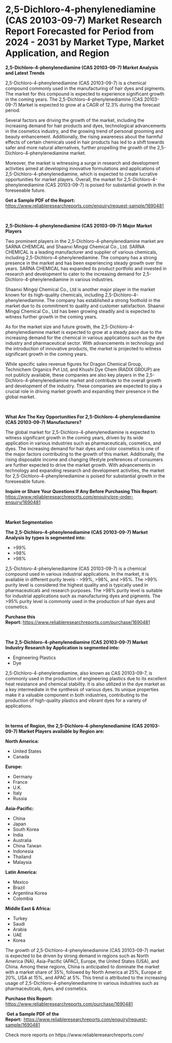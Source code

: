 <p><h1>2,5-Dichloro-4-phenylenediamine (CAS 20103-09-7) Market Research Report Forecasted for Period from 2024 -  2031 by Market Type, Market Application, and Region</h1></p><p><strong>2,5-Dichloro-4-phenylenediamine (CAS 20103-09-7) Market Analysis and Latest Trends</strong></p>
<p><p>2,5-Dichloro-4-phenylenediamine (CAS 20103-09-7) is a chemical compound commonly used in the manufacturing of hair dyes and pigments. The market for this compound is expected to experience significant growth in the coming years. The 2,5-Dichloro-4-phenylenediamine (CAS 20103-09-7) Market is expected to grow at a CAGR of 12.3% during the forecast period.</p><p>Several factors are driving the growth of the market, including the increasing demand for hair products and dyes, technological advancements in the cosmetics industry, and the growing trend of personal grooming and beauty enhancement. Additionally, the rising awareness about the harmful effects of certain chemicals used in hair products has led to a shift towards safer and more natural alternatives, further propelling the growth of the 2,5-Dichloro-4-phenylenediamine market.</p><p>Moreover, the market is witnessing a surge in research and development activities aimed at developing innovative formulations and applications of 2,5-Dichloro-4-phenylenediamine, which is expected to create lucrative opportunities for market players. Overall, the market for 2,5-Dichloro-4-phenylenediamine (CAS 20103-09-7) is poised for substantial growth in the foreseeable future.</p></p>
<p><strong>Get a Sample PDF of the Report:&nbsp;</strong> <a href="https://www.reliableresearchreports.com/enquiry/request-sample/1690481">https://www.reliableresearchreports.com/enquiry/request-sample/1690481</a></p>
<p>&nbsp;</p>
<p><strong>2,5-Dichloro-4-phenylenediamine (CAS 20103-09-7) Major Market Players</strong></p>
<p><p>Two prominent players in the 2,5-Dichloro-4-phenylenediamine market are SARNA CHEMICAL and Shaanxi Mingqi Chemical Co., Ltd. SARNA CHEMICAL is a leading manufacturer and supplier of various chemicals, including 2,5-Dichloro-4-phenylenediamine. The company has a strong presence in the market and has been experiencing steady growth over the years. SARNA CHEMICAL has expanded its product portfolio and invested in research and development to cater to the increasing demand for 2,5-Dichloro-4-phenylenediamine in various industries.</p><p>Shaanxi Mingqi Chemical Co., Ltd is another major player in the market known for its high-quality chemicals, including 2,5-Dichloro-4-phenylenediamine. The company has established a strong foothold in the market due to its commitment to quality and customer satisfaction. Shaanxi Mingqi Chemical Co., Ltd has been growing steadily and is expected to witness further growth in the coming years.</p><p>As for the market size and future growth, the 2,5-Dichloro-4-phenylenediamine market is expected to grow at a steady pace due to the increasing demand for the chemical in various applications such as the dye industry and pharmaceutical sector. With advancements in technology and the introduction of innovative products, the market is projected to witness significant growth in the coming years.</p><p>While specific sales revenue figures for Dragon Chemical Group, Technichem Organics Pvt Ltd, and Khushi Dye Chem (RADIX GROUP) are not publicly available, these companies are also key players in the 2,5-Dichloro-4-phenylenediamine market and contribute to the overall growth and development of the industry. These companies are expected to play a crucial role in driving market growth and expanding their presence in the global market.</p></p>
<p>&nbsp;</p>
<p><strong>What Are The Key Opportunities For 2,5-Dichloro-4-phenylenediamine (CAS 20103-09-7) Manufacturers?</strong></p>
<p><p>The global market for 2,5-Dichloro-4-phenylenediamine is expected to witness significant growth in the coming years, driven by its wide application in various industries such as pharmaceuticals, cosmetics, and dyes. The increasing demand for hair dyes and color cosmetics is one of the major factors contributing to the growth of this market. Additionally, the rising disposable income and changing lifestyle preferences of consumers are further expected to drive the market growth. With advancements in technology and expanding research and development activities, the market for 2,5-Dichloro-4-phenylenediamine is poised for substantial growth in the foreseeable future.</p></p>
<p><strong>Inquire or Share Your Questions If Any Before Purchasing This Report:</strong> <a href="https://www.reliableresearchreports.com/enquiry/pre-order-enquiry/1690481">https://www.reliableresearchreports.com/enquiry/pre-order-enquiry/1690481</a></p>
<p>&nbsp;</p>
<p><strong>Market Segmentation</strong></p>
<p><strong>The 2,5-Dichloro-4-phenylenediamine (CAS 20103-09-7) Market Analysis by types is segmented into:</strong></p>
<p><ul><li>>99%</li><li>>98%</li><li>>98%</li></ul></p>
<p><p>2,5-Dichloro-4-phenylenediamine (CAS 20103-09-7) is a chemical compound used in various industrial applications. In the market, it is available in different purity levels - >99%, >98%, and >95%. The >99% purity level is considered the highest quality and is typically used in pharmaceuticals and research purposes. The >98% purity level is suitable for industrial applications such as manufacturing dyes and pigments. The >95% purity level is commonly used in the production of hair dyes and cosmetics.</p></p>
<p><strong>Purchase this Report:&nbsp;</strong><a href="https://www.reliableresearchreports.com/purchase/1690481">https://www.reliableresearchreports.com/purchase/1690481</a></p>
<p>&nbsp;</p>
<p><strong>The 2,5-Dichloro-4-phenylenediamine (CAS 20103-09-7) Market Industry Research by Application is segmented into:</strong></p>
<p><ul><li>Engineering Plastics</li><li>Dye</li></ul></p>
<p><p>2,5-Dichloro-4-phenylenediamine, also known as CAS 20103-09-7, is commonly used in the production of engineering plastics due to its excellent heat resistance and chemical stability. It is also utilized in the dye market as a key intermediate in the synthesis of various dyes. Its unique properties make it a valuable component in both industries, contributing to the production of high-quality plastics and vibrant dyes for a variety of applications.</p></p>
<p>&nbsp;</p>
<p><strong>In terms of Region, the 2,5-Dichloro-4-phenylenediamine (CAS 20103-09-7) Market Players available by Region are:</strong></p>
<p>
    <p> <strong> North America: </strong>
        <ul>
            <li>United States</li>
            <li>Canada</li>
        </ul>
        </p> 
    <p> <strong> Europe: </strong>
        <ul>
            <li>Germany</li>
            <li>France</li>
            <li>U.K.</li>
            <li>Italy</li>
            <li>Russia</li>
        </ul>
        </p> 
    <p> <strong> Asia-Pacific: </strong>
        <ul>
            <li>China</li>
            <li>Japan</li>
            <li>South Korea</li>
            <li>India</li>
            <li>Australia</li>
            <li>China Taiwan</li>
            <li>Indonesia</li>
            <li>Thailand</li>
            <li>Malaysia</li>
        </ul>
        </p> 
    <p> <strong> Latin America: </strong>
        <ul>
            <li>Mexico</li>
            <li>Brazil</li>
            <li>Argentina Korea</li>
            <li>Colombia</li>
        </ul>
        </p> 
    <p> <strong> Middle East & Africa: </strong>
        <ul>
            <li>Turkey</li>
            <li>Saudi</li>
            <li>Arabia</li>
            <li>UAE</li>
            <li>Korea</li>
        </ul>
    </p>
    </p>
<p><p>The growth of 2,5-Dichloro-4-phenylenediamine (CAS 20103-09-7) market is expected to be driven by strong demand in regions such as North America (NA), Asia-Pacific (APAC), Europe, the United States (USA), and China. Among these regions, China is anticipated to dominate the market with a market share of 35%, followed by North America at 25%, Europe at 20%, USA at 15%, and APAC at 5%. This trend is attributed to the increasing usage of 2,5-Dichloro-4-phenylenediamine in various industries such as pharmaceuticals, dyes, and cosmetics.</p></p>
<p><strong>Purchase this Report: </strong><a href="https://www.reliableresearchreports.com/purchase/1690481">https://www.reliableresearchreports.com/purchase/1690481</a></p>
<p>&nbsp;<strong>Get a Sample PDF of the Report:&nbsp;&nbsp;</strong><a href="https://www.reliableresearchreports.com/enquiry/request-sample/1690481">https://www.reliableresearchreports.com/enquiry/request-sample/1690481</a></p>
<p><strong></strong></p>
<p>Check more reports on https://www.reliableresearchreports.com/</p>